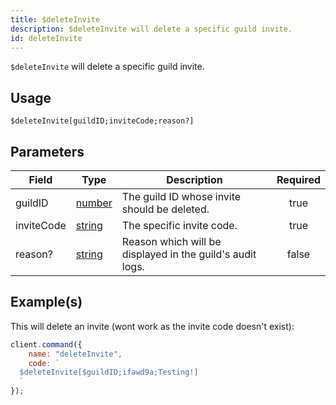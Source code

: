 ```yaml
---
title: $deleteInvite
description: $deleteInvite will delete a specific guild invite.
id: deleteInvite
---
```


`$deleteInvite` will delete a specific guild invite.

## Usage

```aoi
$deleteInvite[guildID;inviteCode;reason?]
```

## Parameters

| Field      | Type                                                                                              | Description                                               | Required |
| ---------- | ------------------------------------------------------------------------------------------------- | --------------------------------------------------------- | :------: |
| guildID    | [number](https://developer.mozilla.org/en-US/docs/Web/JavaScript/Reference/Global_Objects/Number) | The guild ID whose invite should be deleted.              |   true   |
| inviteCode | [string](https://developer.mozilla.org/en-US/docs/Web/JavaScript/Reference/Global_Objects/String) | The specific invite code.                                 |   true   |
| reason?    | [string](https://developer.mozilla.org/en-US/docs/Web/JavaScript/Reference/Global_Objects/String) | Reason which will be displayed in the guild's audit logs. |  false   |

## Example(s)

This will delete an invite (wont work as the invite code doesn't exist):

```javascript
client.command({
    name: "deleteInvite",
    code: `
  $deleteInvite[$guildID;ifawd9a;Testing!]
  `
});
```
